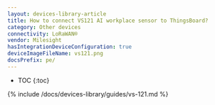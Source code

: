 ```yaml
---
layout: devices-library-article
title: How to connect VS121 AI workplace sensor to ThingsBoard?
category: Other devices
connectivity: LoRaWAN®
vendor: Milesight
hasIntegrationDeviceConfiguration: true
deviceImageFileName: vs121.png
docsPrefix: pe/
---
```


* TOC
{:toc}

{% include /docs/devices-library/guides/vs-121.md %}
